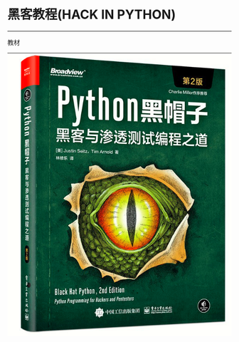 # 黑客教程(HACK IN PYTHON)
------------------------------------------------------------
教材

![HACK IN PYTHON](python黑客教程.png)